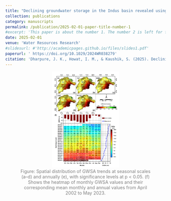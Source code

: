 ```yaml
---
title: "Declining groundwater storage in the Indus basin revealed using GRACE and GRACE‐FO data"
collection: publications
category: manuscripts
permalink: /publication/2025-02-01-paper-title-number-1
#excerpt: 'This paper is about the number 1. The number 2 is left for future work.'
date: 2025-02-01
venue: 'Water Resources Research'
#slidesurl: #'http://academicpages.github.io/files/slides1.pdf'
paperurl: ' https://doi.org/10.1029/2024WR038279'
citation: 'Dharpure, J. K., Howat, I. M., & Kaushik, S. (2025). Declining groundwater storage in the Indus basin revealed using GRACE and GRACE‐FO data. Water Resources Research, 61(2), e2024WR038279.'
---
```


<figure style="text-align: center;">
    <img src="../images/WRR.png" alt="Spatial distribution of GWSA trends" width="50%">
    <figcaption style="font-size: 14px; color: gray;">
        Figure: Spatial distribution of GWSA trends at seasonal scales (a–d) and annually (e), with significance levels at p < 0.05. (f) Shows the heatmap of monthly GWSA values and their corresponding mean monthly and annual values from April 2002 to May 2023.
    </figcaption>
</figure>
